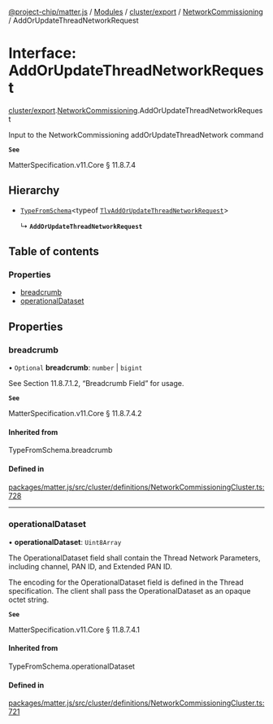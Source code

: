 [@project-chip/matter.js](../README.md) / [Modules](../modules.md) / [cluster/export](../modules/cluster_export.md) / [NetworkCommissioning](../modules/cluster_export.NetworkCommissioning.md) / AddOrUpdateThreadNetworkRequest

# Interface: AddOrUpdateThreadNetworkRequest

[cluster/export](../modules/cluster_export.md).[NetworkCommissioning](../modules/cluster_export.NetworkCommissioning.md).AddOrUpdateThreadNetworkRequest

Input to the NetworkCommissioning addOrUpdateThreadNetwork command

**`See`**

MatterSpecification.v11.Core § 11.8.7.4

## Hierarchy

- [`TypeFromSchema`](../modules/tlv_export.md#typefromschema)\<typeof [`TlvAddOrUpdateThreadNetworkRequest`](../modules/cluster_export.NetworkCommissioning.md#tlvaddorupdatethreadnetworkrequest)\>

  ↳ **`AddOrUpdateThreadNetworkRequest`**

## Table of contents

### Properties

- [breadcrumb](cluster_export.NetworkCommissioning.AddOrUpdateThreadNetworkRequest.md#breadcrumb)
- [operationalDataset](cluster_export.NetworkCommissioning.AddOrUpdateThreadNetworkRequest.md#operationaldataset)

## Properties

### breadcrumb

• `Optional` **breadcrumb**: `number` \| `bigint`

See Section 11.8.7.1.2, “Breadcrumb Field” for usage.

**`See`**

MatterSpecification.v11.Core § 11.8.7.4.2

#### Inherited from

TypeFromSchema.breadcrumb

#### Defined in

[packages/matter.js/src/cluster/definitions/NetworkCommissioningCluster.ts:728](https://github.com/project-chip/matter.js/blob/5f71eedebdb9fa54338bde320c311bb359b7455d/packages/matter.js/src/cluster/definitions/NetworkCommissioningCluster.ts#L728)

___

### operationalDataset

• **operationalDataset**: `Uint8Array`

The OperationalDataset field shall contain the Thread Network Parameters, including channel, PAN ID, and
Extended PAN ID.

The encoding for the OperationalDataset field is defined in the Thread specification. The client shall pass
the OperationalDataset as an opaque octet string.

**`See`**

MatterSpecification.v11.Core § 11.8.7.4.1

#### Inherited from

TypeFromSchema.operationalDataset

#### Defined in

[packages/matter.js/src/cluster/definitions/NetworkCommissioningCluster.ts:721](https://github.com/project-chip/matter.js/blob/5f71eedebdb9fa54338bde320c311bb359b7455d/packages/matter.js/src/cluster/definitions/NetworkCommissioningCluster.ts#L721)
